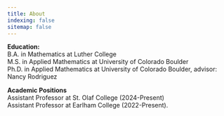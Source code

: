 ```yaml
---
title: About 
indexing: false
sitemap: false
---
```


**Education:**  
B.A. in Mathematics at Luther College  
M.S. in Applied Mathematics at University of Colorado Boulder  
Ph.D. in Applied Mathematics at University of Colorado Boulder, advisor: Nancy Rodriguez  
  
  
**Academic Positions**  
Assistant Professor at St. Olaf College (2024-Present)  
Assistant Professor at Earlham College (2022-Present). 


